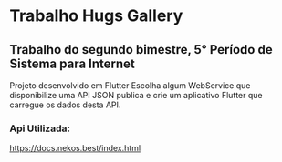 # Trabalho Hugs Gallery
## Trabalho do segundo bimestre, 5° Período de Sistema para Internet 
Projeto desenvolvido em Flutter
Escolha algum WebService que disponibilize uma API JSON publica e crie um aplicativo Flutter que carregue os dados desta API.
### Api Utilizada:
https://docs.nekos.best/index.html


